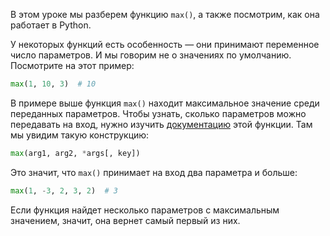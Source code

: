 
В этом уроке мы разберем функцию `max()`, а также посмотрим, как она работает в Python.

У некоторых функций есть особенность — они принимают переменное число параметров. И мы говорим не о значениях по умолчанию. Посмотрите на этот пример:

```python
max(1, 10, 3)  # 10
```

В примере выше функция `max()` находит максимальное значение среди переданных параметров. Чтобы узнать, сколько параметров можно передавать на вход, нужно изучить [документацию](https://docs.python.org/3/library/functions.html?highlight=pow#max) этой функции. Там мы увидим такую конструкцию:

```python
max(arg1, arg2, *args[, key])
```

Это значит, что `max()` принимает на вход два параметра и больше:

```python
max(1, -3, 2, 3, 2)  # 3
```

Если функция найдет несколько параметров с максимальным значением, значит, она вернет самый первый из них.
